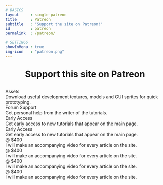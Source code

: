```yaml
---
# BASICS
layout     : single-patreon
title      : Patreon
subtitle   : "Support the site on Patreon!"
id         : patreon
permalink  : /patreon/

# SETTINGS
showInMenu : true
img-icon   : "patreon.png"
---
```

<h1 style="text-align: center; margin: 30px 0;">Support this site on Patreon</h1>

<div class="patreon-benefits">
	<div class="item">
		<div class="img"></div>
		<div class="title">Assets</div>
		<div class="desc">Download useful development textures, models and GUI sprites for quick prototyping.</div>
	</div>
	<div class="item">
		<div class="img"></div>
		<div class="title">Forum Support</div>
		<div class="desc">Get personal help from the writer of the tutorials.</div>
	</div>
	<div class="item">
		<div class="img"></div>
		<div class="title">Early Access</div>
		<div class="desc">Get early access to new tutorials that appear on the main page.</div>
	</div>
	<div class="item">
		<div class="img"></div>
		<div class="title">Early Access</div>
		<div class="desc">Get early access to new tutorials that appear on the main page.</div>
	</div>
</div>

<div class="patreon-benefits">
	<div class="item">
		<div class="img"></div>
		<div class="title">@ $400</div>
		<div class="desc">I will make an accompanying video for every article on the site.</div>
	</div>
	<div class="item">
		<div class="img"></div>
		<div class="title">@ $400</div>
		<div class="desc">I will make an accompanying video for every article on the site.</div>
	</div>
	<div class="item">
		<div class="img"></div>
		<div class="title">@ $400</div>
		<div class="desc">I will make an accompanying video for every article on the site.</div>
	</div>
	<div class="item">
		<div class="img"></div>
		<div class="title">@ $400</div>
		<div class="desc">I will make an accompanying video for every article on the site.</div>
	</div>
</div>
